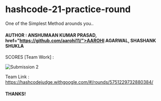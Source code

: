 # hashcode-21-practice-round
One of the Simplest Method arounds you..

#### AUTHOR : ANSHUMAAN KUMAR PRASAD, <a> href="https://github.com/aarohi11/">AAROHI AGARWAL</a>, SHASHANK SHUKLA

SCORES [Team Work] :

![Submission 2](https://user-images.githubusercontent.com/75872316/108863484-45110200-7617-11eb-90de-c14a3fd75f30.JPG)

Team Link :
https://hashcodejudge.withgoogle.com/#/rounds/5751229732880384/

#### THANKS!
